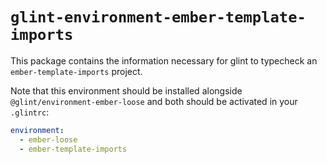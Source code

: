 # `glint-environment-ember-template-imports`

This package contains the information necessary for glint to typecheck an `ember-template-imports` project.

Note that this environment should be installed alongside `@glint/environment-ember-loose` and both should be activated
in your `.glintrc`:

```yml
environment:
  - ember-loose
  - ember-template-imports
```
